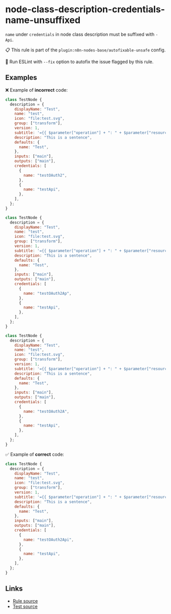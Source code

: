 [//]: # "File generated from a template. Do not edit this file directly."

# node-class-description-credentials-name-unsuffixed

`name` under `credentials` in node class description must be suffixed with `-Api`.

📋 This rule is part of the `plugin:n8n-nodes-base/autofixable-unsafe` config.

🔧 Run ESLint with `--fix` option to autofix the issue flagged by this rule.

## Examples

❌ Example of **incorrect** code:

```js
class TestNode {
  description = {
    displayName: "Test",
    name: "test",
    icon: "file:test.svg",
    group: ["transform"],
    version: 1,
    subtitle: '={{ $parameter["operation"] + ": " + $parameter["resource"] }}',
    description: "This is a sentence",
    defaults: {
      name: "Test",
    },
    inputs: ["main"],
    outputs: ["main"],
    credentials: [
      {
        name: "testOAuth2",
      },
      {
        name: "testApi",
      },
    ],
  };
}

class TestNode {
  description = {
    displayName: "Test",
    name: "test",
    icon: "file:test.svg",
    group: ["transform"],
    version: 1,
    subtitle: '={{ $parameter["operation"] + ": " + $parameter["resource"] }}',
    description: "This is a sentence",
    defaults: {
      name: "Test",
    },
    inputs: ["main"],
    outputs: ["main"],
    credentials: [
      {
        name: "testOAuth2Ap",
      },
      {
        name: "testApi",
      },
    ],
  };
}

class TestNode {
  description = {
    displayName: "Test",
    name: "test",
    icon: "file:test.svg",
    group: ["transform"],
    version: 1,
    subtitle: '={{ $parameter["operation"] + ": " + $parameter["resource"] }}',
    description: "This is a sentence",
    defaults: {
      name: "Test",
    },
    inputs: ["main"],
    outputs: ["main"],
    credentials: [
      {
        name: "testOAuth2A",
      },
      {
        name: "testApi",
      },
    ],
  };
}
```

✅ Example of **correct** code:

```js
class TestNode {
  description = {
    displayName: "Test",
    name: "test",
    icon: "file:test.svg",
    group: ["transform"],
    version: 1,
    subtitle: '={{ $parameter["operation"] + ": " + $parameter["resource"] }}',
    description: "This is a sentence",
    defaults: {
      name: "Test",
    },
    inputs: ["main"],
    outputs: ["main"],
    credentials: [
      {
        name: "testOAuth2Api",
      },
      {
        name: "testApi",
      },
    ],
  };
}
```

## Links

- [Rule source](../../lib/rules/node-class-description-credentials-name-unsuffixed.ts)
- [Test source](../../tests/node-class-description-credentials-name-unsuffixed.test.ts)
